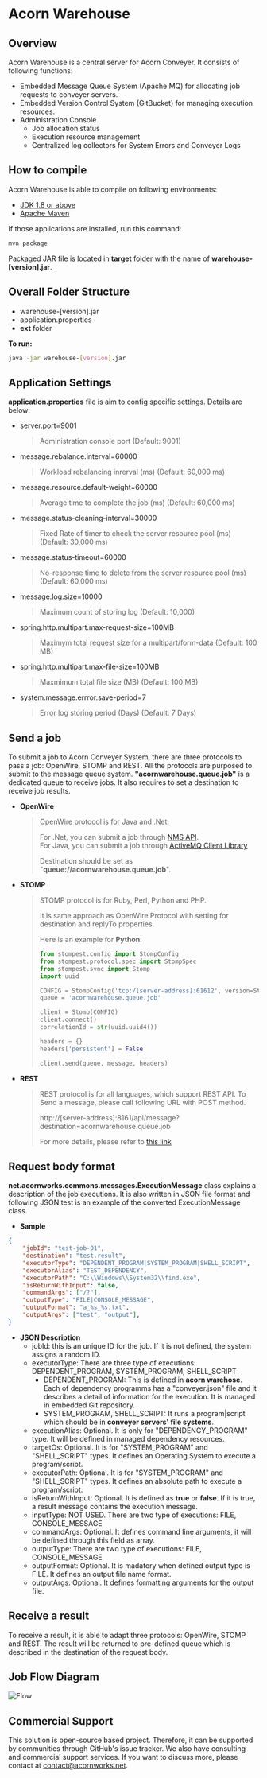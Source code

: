 # Acorn Warehouse

## Overview
Acorn Warehouse is a central server for Acorn Conveyer. It consists of following functions:

* Embedded Message Queue System (Apache MQ) for allocating job requests to conveyer servers.
* Embedded Version Control System (GitBucket) for managing execution resources.
* Administration Console
  * Job allocation status
  * Execution resource management
  * Centralized log collectors for System Errors and Conveyer Logs

## How to compile
Acorn Warehouse is able to compile on following environments:

* [JDK 1.8 or above](http://java.oracle.com)
* [Apache Maven](http://http://maven.apache.org)

If those applications are installed, run this command:

```bash
mvn package
```

Packaged JAR file is located in **target** folder with the name of **warehouse-[version].jar**.

## Overall Folder Structure

* warehouse-[version].jar
* application.properties
* **ext** folder

**To run:**
```bash
java -jar warehouse-[version].jar
```

## Application Settings

**application.properties** file is aim to config specific settings. Details are below:

* server.port=9001
  > Administration console port (Default: 9001)
* message.rebalance.interval=60000
  > Workload rebalancing inrerval (ms) (Default: 60,000 ms)
* message.resource.default-weight=60000
  > Average time to complete the job (ms) (Default: 60,000 ms)
* message.status-cleaning-interval=30000
  > Fixed Rate of timer to check the server resource pool (ms) (Default: 30,000 ms)
* message.status-timeout=60000
  > No-response time to delete from the server resource pool (ms) (Default: 60,000 ms) 
* message.log.size=10000
  > Maximum count of storing log (Default: 10,000)
* spring.http.multipart.max-request-size=100MB
  > Maximym total request size for a multipart/form-data (Default: 100 MB)
* spring.http.multipart.max-file-size=100MB
  > Maxmimum total file size (MB) (Default: 100 MB)
* system.message.errror.save-period=7
  > Error log storing period (Days) (Default: 7 Days)

## Send a job

To submit a job to Acorn Conveyer System, there are three protocols to pass a job: OpenWire, STOMP and REST. All the protocols are purposed to submit to the message queue system. **"acornwarehouse.queue.job"** is a dedicated queue to receive jobs. It also requires to set a destination to receive job results.

* **OpenWire**
  > OpenWire protocol is for Java and .Net. 
  >
  > For .Net, you can submit a job through [NMS API](http://activemq.apache.org/nms/).  
  > For Java, you can submit a job through [ActiveMQ Client Library](https://mvnrepository.com/artifact/org.apache.activemq/activemq-client/5.14.1)
  > 
  > Destination should be set as "**queue://acornwarehouse.queue.job**".  
  
* **STOMP**
  > STOMP protocol is for Ruby, Perl, Python and PHP.
  >
  > It is same approach as OpenWire Protocol with setting for destination and replyTo properties.
  >
  > Here is an example for **Python**:
  > ```python
  > from stompest.config import StompConfig
  > from stompest.protocol.spec import StompSpec
  > from stompest.sync import Stomp
  > import uuid
  > 
  > CONFIG = StompConfig('tcp:/[server-address]:61612', version=StompSpec.VERSION_1_1)
  > queue = 'acornwarehouse.queue.job'
  > 
  > client = Stomp(CONFIG)
  > client.connect()
  > correlationId = str(uuid.uuid4())
  > 
  > headers = {}
  > headers['persistent'] = False
  > 
  > client.send(queue, message, headers)
  >
  > ```

* **REST**
  > REST protocol is for all languages, which support REST API. 
  > To Send a message, please call following URL with POST method. 
  > 
  > http://[server-address]:8161/api/message?destination=acornwarehouse.queue.job
  >
  > For more details, please refer to [this link](http://activemq.apache.org/rest.html)
  >

## Request body format
**net.acornworks.commons.messages.ExecutionMessage** class explains a description of the job executions. It is also written in JSON file format and following JSON test is an example of the converted ExecutionMessage class.

* **Sample**
```JSON
{
	"jobId": "test-job-01",
	"destination": "test.result",
	"executorType": "DEPENDENT_PROGRAM|SYSTEM_PROGRAM|SHELL_SCRIPT",
	"executorAlias": "TEST_DEPENDENCY",
	"executorPath": "C:\\Windows\\System32\\find.exe",
	"isReturnWithInput": false,
	"commandArgs": ["/?"],
	"outputType": "FILE|CONSOLE_MESSAGE",
	"outputFormat": "a_%s_%s.txt",
	"outputArgs": ["test", "output"],
}
```

* **JSON Description**
  * jobId: this is an unique ID for the job. If it is not defined, the system assigns a random ID.
  * executorType: There are three type of executions: DEPENDENT_PROGRAM, SYSTEM_PROGRAM, SHELL_SCRIPT
    * DEPENDENT_PROGRAM: This is defined in **acorn warehose**. Each of dependency programms has a "conveyer.json" file and it describes a detail of information for the execution. It is managed in embedded Git repository.
    * SYSTEM_PROGRAM, SHELL_SCRIPT: It runs a program|script which should be in **conveyer servers' file systems**.
  * executionAlias: Optional. It is only for "DEPENDENCY_PROGRAM" type. It will be defined in managed dependency resources.
  * targetOs: Optional. It is for "SYSTEM_PROGRAM" and "SHELL_SCRIPT" types. It defines an Operating System to execute a program/script.
  * executorPath: Optional. It is for "SYSTEM_PROGRAM" and "SHELL_SCRIPT" types. It defines an absolute path to execute a program/script.
  * isReturnWithInput: Optional. It is defined as **true** or **false**. If it is true, a result message contains the execution message.
  * inputType: NOT USED. There are two type of executions: FILE, CONSOLE_MESSAGE
  * commandArgs: Optional. It defines command line arguments, it will be defined through this field as array.
  * outputType: There are two type of executions: FILE, CONSOLE_MESSAGE
  * outputFormat: Optional. It is madatory when defined output type is FILE. It defines an output file name format.
  * outputArgs: Optional. It defines formatting arguments for the output file.

## Receive a result

To receive a result, it is able to adapt three protocols: OpenWire, STOMP and REST. The result will be returned to pre-defined queue which is described in the destination of the request body.

## Job Flow Diagram
![Flow](https://cloud.githubusercontent.com/assets/26543063/24454726/b0b95c90-14d8-11e7-9cde-865375ffe429.png)


## Commercial Support
This solution is open-source based project. Therefore, it can be supported by communities through GitHub's issue tracker.
We also have consulting and commercial support services. If you want to discuss more, please contact at contact@acornworks.net.



